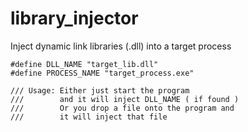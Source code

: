 # library_injector
Inject dynamic link libraries (.dll) into a target process

```
#define DLL_NAME "target_lib.dll"
#define PROCESS_NAME "target_process.exe"

/// Usage: Either just start the program
///        and it will inject DLL_NAME ( if found )
///        Or you drop a file onto the program and
///        it will inject that file
```
